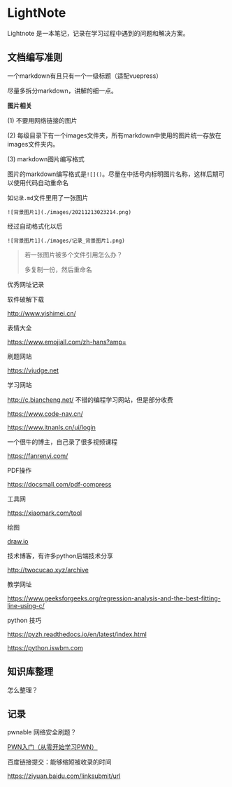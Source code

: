 # LightNote

Lightnote 是一本笔记，记录在学习过程中遇到的问题和解决方案。

## 文档编写准则

一个markdown有且只有一个一级标题（适配vuepress）

尽量多拆分markdown，讲解的细一点。



**图片相关**

(1) 不要用网络链接的图片

(2) 每级目录下有一个images文件夹，所有markdown中使用的图片统一存放在images文件夹内。

(3) markdown图片编写格式

图片的markdown编写格式是`![]()`。尽量在中括号内标明图片名称，这样后期可以使用代码自动重命名

如`记录.md`文件里用了一张图片

```
![背景图片1](./images/20211213023214.png)
```

经过自动格式化以后

```
![背景图片1](./images/记录_背景图片1.png)
```

> 若一张图片被多个文件引用怎么办？
>
> 多复制一份，然后重命名



优秀网址记录

软件破解下载

http://www.yishimei.cn/



表情大全

https://www.emojiall.com/zh-hans?amp=



刷题网站

https://vjudge.net



学习网站

http://c.biancheng.net/ 不错的编程学习网站，但是部分收费

https://www.code-nav.cn/

https://www.itnanls.cn/ui/login



一个很牛的博主，自己录了很多视频课程

https://fanrenyi.com/



PDF操作

https://docsmall.com/pdf-compress

工具网

https://xiaomark.com/tool

绘图

[draw.io](https://draw.io)

技术博客，有许多python后端技术分享

http://twocucao.xyz/archive

教学网址

https://www.geeksforgeeks.org/regression-analysis-and-the-best-fitting-line-using-c/



python 技巧

https://pyzh.readthedocs.io/en/latest/index.html



https://python.iswbm.com

## 知识库整理

怎么整理？

## 记录

pwnable 网络安全刷题？

[PWN入门（从零开始学习PWN）](https://www.jianshu.com/p/187b810e78d2)

百度链接提交：能够缩短被收录的时间

https://ziyuan.baidu.com/linksubmit/url
